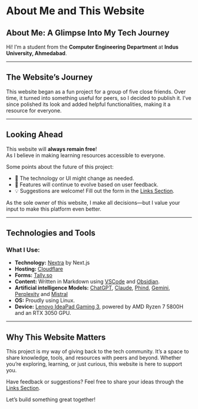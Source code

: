 # About Me and This Website

## About Me: A Glimpse Into My Tech Journey

Hi! I’m a student from the **Computer Engineering Department** at **Indus University, Ahmedabad**.

---

## The Website’s Journey

This website began as a fun project for a group of five close friends. Over time, it turned into something useful for peers, so I decided to publish it. I’ve since polished its look and added helpful functionalities, making it a resource for everyone.

---

## Looking Ahead

This website will **always remain free**!  
As I believe in making learning resources accessible to everyone.

Some points about the future of this project:

- 🚀 The technology or UI might change as needed.
- 🎨 Features will continue to evolve based on user feedback.
- 💡 Suggestions are welcome! Fill out the form in the [Links Section](../links).

As the sole owner of this website, I make all decisions—but I value your input to make this platform even better.

---

## Technologies and Tools

### What I Use:

- **Technology:** [Nextra](https://nextra.site) by Next.js
- **Hosting:** [Cloudflare](https://cloudflare.com)
- **Forms:** [Tally.so](https://tally.so)
- **Content:** Written in Markdown using [VSCode](https://code.visualstudio.com/) and [Obsidian](https://obsidian.md).
- **Artificial intelligence Models:** [ChatGPT](https://chatgpt.com), [Claude](https://claude.ai), [Phind](https://phind.com), [Gemini](https://gemini.google.com), [Perplexity](https://perplexity.ai) and [Mistral](https://mistral.ai)
- **OS:** Proudly using Linux.
- **Device:** [Lenovo IdeaPad Gaming 3](<https://www.lenovo.com/us/en/p/laptops/ideapad/ideapad-gaming-laptops/gaming-3-gen-6-(15-amd)/wmd00000479>), powered by AMD Ryzen 7 5800H and an RTX 3050 GPU.

---

## Why This Website Matters

This project is my way of giving back to the tech community. It’s a space to share knowledge, tools, and resources with peers and beyond. Whether you’re exploring, learning, or just curious, this website is here to support you.

Have feedback or suggestions? Feel free to share your ideas through the [Links Section](../links).

Let’s build something great together!
